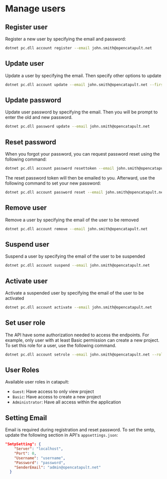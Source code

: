 # Manage users

## Register user

Register a new user by specifying the email and password:
```sh
dotnet pc.dll account register --email john.smith@opencatapult.net
```

## Update user

Update a user by specifying the email. Then specify other options to update
```sh
dotnet pc.dll account update --email john.smith@opencatapult.net --firstname John --lastname Smith
```

## Update password

Update user password by specifying the email. Then you will be prompt to enter the old and new password.
```sh
dotnet pc.dll password update --email john.smith@opencatapult.net
```

## Reset password

When you forgot your password, you can request password reset using the following command:
```sh
dotnet pc.dll account password resettoken --email john.smith@opencatapult.net
```
The reset password token will then be emailed to you. Afterward, use the following command to set your new password:
```sh
dotnet pc.dll account password reset --email john.smith@opencatapult.net --token [emailed token]
```

## Remove user

Remove a user by specifying the email of the user to be removed
```sh
dotnet pc.dll account remove --email john.smith@opencatapult.net
```

## Suspend user

Suspend a user by specifying the email of the user to be suspended
```sh
dotnet pc.dll account suspend --email john.smith@opencatapult.net
```

## Activate user

Activate a suspended user by specifying the email of the user to be activated
```sh
dotnet pc.dll account activate --email john.smith@opencatapult.net
```

## Set user role

The API have some authorization needed to access the endpoints. For example, only user with at least Basic permission can create a new project. To set this role for a user, use the following command.

```sh
dotnet pc.dll account setrole --email john.smith@opencatapult.net --role Basic
```

## User Roles

Available user roles in catapult:
- `Guest`: Have access to only view project 
- `Basic`: Have access to create a new project
- `Administrator`: Have all access within the application

## Setting Email
Email is required during registration and reset password. To set the smtp, update the following section in API's `appsettings.json`:
```json
"SmtpSetting": {
    "Server": "localhost",
    "Port": 0,
    "Username": "username",
    "Password": "password",
    "SenderEmail": "admin@opencatapult.net"
  }
```